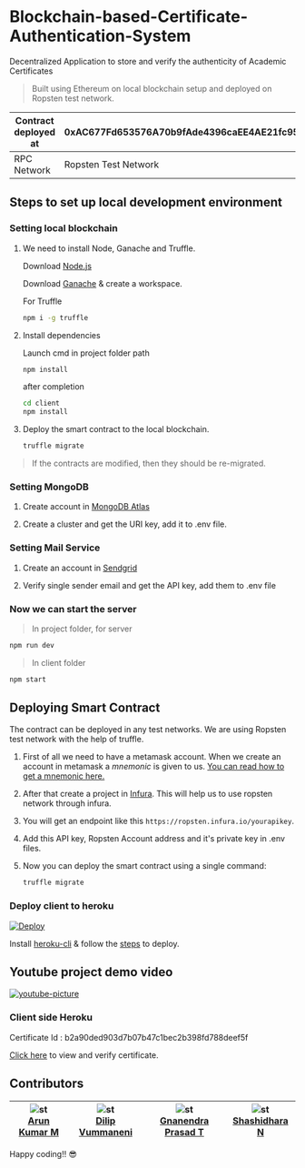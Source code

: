 # Blockchain-based-Certificate-Authentication-System
Decentralized Application to store and verify the authenticity of Academic Certificates

> Built using Ethereum on local blockchain setup and deployed on Ropsten test network.

| Contract deployed at | 0xAC677Fd653576A70b9fAde4396caEE4AE21fc95a |
| -------------------- | ------------------------------------------ |
| RPC Network          | Ropsten Test Network                       |

## Steps to set up local development environment

### Setting local blockchain

1. We need to install Node, Ganache and Truffle.
   
   Download [Node.js](https://nodejs.org/en/download/) 
    
   Download [Ganache](https://www.trufflesuite.com/ganache) & create a workspace.
   
   For Truffle
   ```bash
   npm i -g truffle
   ```

1. Install dependencies
  
   Launch cmd in project folder path
   ```bash
   npm install
   ```
   after completion
   ```bash
   cd client
   npm install
   ```

1. Deploy the smart contract to the local blockchain.

   ```bash
   truffle migrate
   ```

> If the contracts are modified, then they should be re-migrated.

### Setting MongoDB

1. Create account in [MongoDB Atlas](https://www.mongodb.com/)

1. Create a cluster and get the URI key, add it to .env file.

### Setting Mail Service

1. Create an account in [Sendgrid](https://signup.sendgrid.com/)

1. Verify single sender email and get the API key, add them to .env file

### Now we can start the server

> In project folder, for server
```bash
npm run dev
```
> In client folder
```bash
npm start
```

## Deploying Smart Contract

The contract can be deployed in any test networks. We are using Ropsten test network with the help of truffle.

1. First of all we need to have a metamask account. When we create an account in metamask a _mnemonic_ is given to us. [You can read how to get a mnemonic here.](https://support.dex.top/hc/en-us/articles/360004125614-How-to-Create-Mnemonic-Phrase-with-MetaMask-)

1. After that create a project in [Infura](https://infura.io). This will help us to use ropsten network through infura.

1. You will get an endpoint like this `https://ropsten.infura.io/yourapikey`.

1. Add this API key, Ropsten Account address and it's private key in .env files.

1. Now you can deploy the smart contract using a single command:

   ```BASH
   truffle migrate
   ```
### Deploy client to heroku

[![Deploy](https://www.herokucdn.com/deploy/button.png)](https://heroku.com/deploy)

Install [heroku-cli](https://devcenter.heroku.com/articles/heroku-cli#download-and-install) & follow the [steps](https://devcenter.heroku.com/articles/deploying-nodejs#deploy-your-application-to-heroku) to deploy.

## Youtube project demo video

[![youtube-picture](https://img.youtube.com/vi/qj-LdkTO9Ic/maxresdefault.jpg)](https://youtu.be/qj-LdkTO9Ic)


### Client side Heroku

Certificate Id : b2a90ded903d7b07b47c1bec2b398fd788deef5f

[Click here](https://sadg-university.herokuapp.com/) to view and verify certificate.

## Contributors

<!-- ALL-CONTRIBUTORS-LIST:START - Do not remove or modify this section -->
<!-- prettier-ignore -->
| ![st](https://github.com/arun664.png?size=50)<br /> [Arun Kumar M](https://github.com/arun664) | ![st](https://github.com/vummanenidilip.png?size=50)<br />  [Dilip Vummaneni](https://github.com/vummanenidilip) | ![st](https://github.com/gnanendraprasad.png?size=50)<br /> [Gnanendra Prasad T](https://github.com/gnanendraprasad) | ![st](https://github.com/shashi9690.png?size=50)<br /> [Shashidhara N](https://github.com/shashi9690)|
| :---: | :---: | :---: | :---: |
<!-- ALL-CONTRIBUTORS-LIST:END -->

Happy coding!! :sunglasses:

